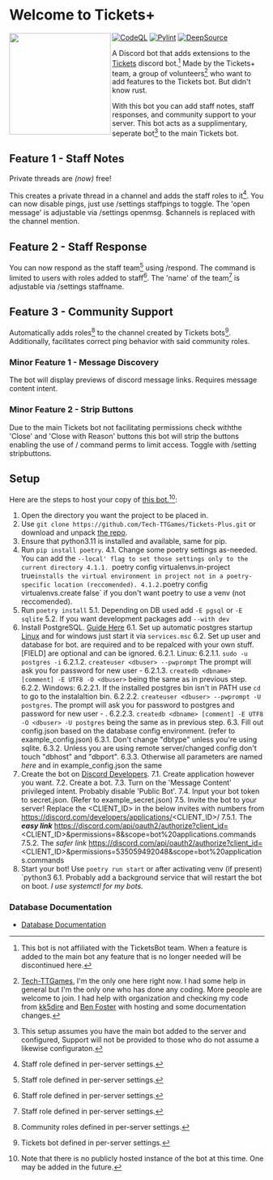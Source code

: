 # Welcome to Tickets+

<img align="left" src="https://raw.githubusercontent.com/Tech-TTGames/Tickets-Plus/main/branding/rounded.png" height="200" width="200"/>

[![CodeQL](https://github.com/Tech-TTGames/Tickets-Plus/actions/workflows/codeql.yml/badge.svg?branch=main)](https://github.com/Tech-TTGames/Tickets-Plus/actions/workflows/codeql.yml) [![Pylint](https://github.com/Tech-TTGames/Tickets-Plus/actions/workflows/pylint.yml/badge.svg?branch=main)](https://github.com/Tech-TTGames/Tickets-Plus/actions/workflows/pylint.yml) [![DeepSource](https://deepsource.io/gh/Tech-TTGames/Tickets-Plus.svg/?label=active+issues&show_trend=true&token=ourUeg696DFMDcZDoZi0ZqGn)](https://deepsource.io/gh/Tech-TTGames/Tickets-Plus/?ref=repository-badge)

A Discord bot that adds extensions to the [Tickets](https://github.com/TicketsBot) discord bot.[^1]
Made by the Tickets+ team, a group of volunteers[^0] who want to add features to the Tickets bot. But didn't know rust.

With this bot you can add staff notes, staff responses, and community support to your server.
This bot acts as a supplimentary, seperate bot[^2] to the main Tickets bot.

## Feature 1 - Staff Notes

Private threads are *(now)* free!

This creates a private thread in a channel and adds the staff roles to it[^3].
You can now disable pings, just use /settings staffpings to toggle.
The 'open message' is adjustable via /settings openmsg. $channels is replaced with the channel mention.

## Feature 2 - Staff Response

You can now respond as the staff team[^3] using /respond.
The command is limited to users with roles added to staff[^3].
The 'name' of the team[^3] is adjustable via /settings staffname.

## Feature 3 - Community Support

Automatically adds roles[^4] to the channel created by Tickets bots[^5].
Additionally, facilitates correct ping behavior with said community roles.

### Minor Feature 1 - Message Discovery

The bot will display previews of discord message links.
Requires message content intent.

### Minor Feature 2 - Strip Buttons

Due to the main Tickets bot not facilitating permissions check withthe 'Close' and 'Close with Reason' buttons this bot will strip the buttons enabling the use of / command perms to limit access.
Toggle with /setting stripbuttons.

## Setup

Here are the steps to host your copy of [this bot.](https://github.com/Tech-TTGames/Tickets-Plus)[^6]:

1. Open the directory you want the project to be placed in.
2. Use `git clone https://github.com/Tech-TTGames/Tickets-Plus.git` or download and unpack [the repo](https://github.com/Tech-TTGames/Tickets-Plus/archive/refs/heads/main.zip).
3. Ensure that python3.11 is installed and available, same for pip.
4. Run `pip install poetry`.
    4.1. Change some poetry settings as-needed. You can add the `--local' flag to set those settings only to the current directory
        4.1.1. `poetry config virtualenvs.in-project true` installs the virtual environment in project not in a poetry-specific location (reccomended).
        4.1.2. `poetry config virtualenvs.create false` if you don't want poetry to use a venv (not reccomended).
5. Run `poetry install`
    5.1. Depending on DB used add `-E pgsql` or `-E sqlite`
    5.2. If you want development packages add `--with dev`
6. Install PostgreSQL. [Guide Here](https://www.postgresql.org/download/)
    6.1. Set up automatic postgres startup [Linux](https://www.postgresql.org/docs/current/server-start.html) and for windows just start it via `services.msc`
    6.2. Set up user and database for bot. <FIELD> are required and to be repalced with your own stuff. [FIELD] are optional and can be ignored.
        6.2.1. Linux:
            6.2.1.1. `sudo -u postgres -i`
            6.2.1.2. `createuser <dbuser> --pwprompt` The prompt will ask you for password for new user - <dbpass>
            6.2.1.3. `createdb <dbname> [comment] -E UTF8 -O <dbuser>` <dbuser> being the same as in previous step.
        6.2.2. Windows:
            6.2.2.1. If the installed postgres bin isn't in PATH use `cd` to go to the instalaltion bin.
            6.2.2.2. `createuser <dbuser> --pwprompt -U postgres`. The prompt will ask you for password to postgres and password for new user - <dbpass>.
            6.2.2.3. `createdb <dbname> [comment] -E UTF8 -O <dbuser> -U postgres` <dbuser> being the same as in previous step.
    6.3. Fill out config.json based on the database config environment. (refer to example_config.json)
        6.3.1. Don't change "dbtype" unless you're using sqlite.
        6.3.2. Unless you are using remote server/changed config don't touch "dbhost" and "dbport".
        6.3.3. Otherwise all parameters are named *here* and in example_config.json the same
5. Create the bot on [Discord Developers](https://discord.com/developers/applications).
    7.1. Create application however you want.
    7.2. Create a bot.
    7.3. Turn on the 'Message Content' privileged intent. Probably disable 'Public Bot'.
    7.4. Input your bot token to secret.json. (Refer to example_secret.json)
    7.5. Invite the bot to your server! Replace the <CLIENT_ID> in the below invites with numbers from https://discord.com/developers/applications/<CLIENT_ID>/
        7.5.1. The ***easy link*** https://discord.com/api/oauth2/authorize?client_id=<CLIENT_ID>&permissions=8&scope=bot%20applications.commands
        7.5.2. The *safer link* https://discord.com/api/oauth2/authorize?client_id=<CLIENT_ID>&permissions=535059492048&scope=bot%20applications.commands
6. Start your bot! Use `poetry run start` or after activating venv (if present) `python3 
    6.1. Probably add a background service that will restart the bot on boot. *I use systemctl for my bots.*

### Database Documentation

* [Database Documentation](https://tickets-plus.techttgames.dev/database_info.html)

[^1]: This bot is not affiliated with the TicketsBot team.  When a feature is added to the main bot any feature that is no longer needed will be discontinued here.
[^0]: [Tech-TTGames](https:\\github.com\Tech-TTGames), I'm the only one here right now. I had some help in general but I'm the only one who has done any coding. More people are welcome to join. I had help with organization and checking my code from [kk5dire](https://github.com/kk5dire) and [Ben Foster](https://github.com/benfoster04) with hosting and some documentation changes.
[^2]: This setup assumes you have the main bot added to the server and configured, Support will not be provided to those who do not assume a likewise configuraton.
[^3]: Staff role defined in per-server settings.
[^4]: Community roles defined in per-server settings.
[^5]: Tickets bot defined in per-server settings.
[^6]: Note that there is no publicly hosted instance of the bot at this time. One may be added in the future.
